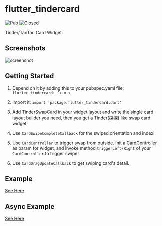 # flutter_tindercard

[![Pub](https://img.shields.io/pub/v/flutter_tindercard.svg?color=%233CB371)](https://pub.dartlang.org/packages/flutter_tindercard)
[![Closed](https://img.shields.io/github/issues-closed-raw/ShaunRain/flutter_tindercard.svg?color=%23FF69B4)](https://github.com/ShaunRain/flutter_tindercard/issues?q=is%3Aissue+is%3Aclosed)

Tinder/TanTan Card Widget.

## Screenshots

![screenshot](./assets/example_tindercard.gif)

## Getting Started

1. Depend on it by adding this to your pubspec.yaml file: ```flutter_tindercard: ^x.x.x```

2. Import it: ```import 'package:flutter_tindercard.dart'```

3. Add TinderSwapCard in your widget layout and write the single card layout builder you need, then you get a Tinder(探探) like swap card widget!

4. Use `CardSwipeCompleteCallback` for the swiped orientation and index!

5. Use `CardController` to trigger swap from outside. Init a CardController as param for widget, and invoke method `triggerLeft/Right` of your `CardController` to trigger swipe!

6. Use `CardDragUpdateCallback` to get swiping card's detail.

## Example
[See Here](./example/example/lib)

## Async Example
[See Here](./example/async_data/lib)